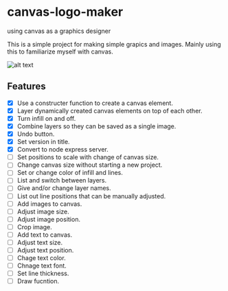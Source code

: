 # canvas-logo-maker
using canvas as a graphics designer

This is a simple project for making simple grapics and images.  Mainly using this to familiarize myself with canvas.

![alt text](https://i.imgflip.com/1238ua.jpg)



## Features
- [X] Use a constructer function to create a canvas element.
- [X] Layer dynamically created canvas elements on top of each other.
- [X] Turn infill on and off.
- [X] Combine layers so they can be saved as a single image.
- [X] Undo button.
- [X] Set version in title.
- [X] Convert to node express server.
- [ ] Set positions to scale with change of canvas size.
- [ ] Change canvas size without starting a new project.
- [ ] Set or change color of infill and lines.
- [ ] List and switch between layers.
- [ ] Give and/or change layer names.
- [ ] List out line positions that can be manually adjusted.
- [ ] Add images to canvas.
- [ ] Adjust image size.
- [ ] Adjust image position.
- [ ] Crop image.
- [ ] Add text to canvas.
- [ ] Adjust text size.
- [ ] Adjust text position.
- [ ] Chage text color.
- [ ] Chnage text font.
- [ ] Set line thickness.
- [ ] Draw fucntion.

